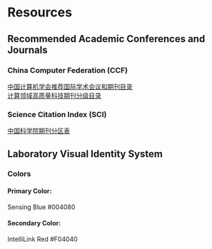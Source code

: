 # Resources

## Recommended Academic Conferences and Journals
### China Computer Federation (CCF)
[中国计算机学会推荐国际学术会议和期刊目录](https://www.ccf.org.cn/Academic_Evaluation/By_category/)  
[计算领域高质量科技期刊分级目录](https://www.ccf.org.cn/ccftjgjxskwml/)

### Science Citation Index (SCI)
[中国科学院期刊分区表](http://www.fenqubiao.com/Default.aspx)

## Laboratory Visual Identity System
### Colors
#### Primary Color:  
Sensing Blue #004080  
#### Secondary Color:  
IntelliLink Red #F04040
